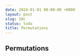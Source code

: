 ```yaml
---
date: 2024-01-01 00:00:00 +0000
layout: post
slug: 10c
status: todo
title: Permutations
---
```


## Permutations
